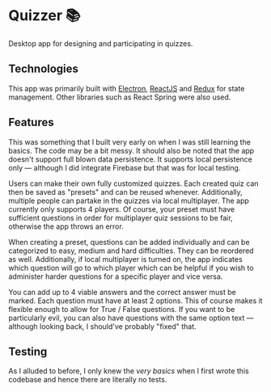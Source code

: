 # Quizzer 📚
Desktop app for designing and participating in quizzes.

## Technologies
This app was primarily built with [Electron](https://electronjs.org), [ReactJS](https://reactjs.org) and [Redux](https://redux.js.org) for state management. Other libraries such as React Spring were also used.

## Features
This was something that I built very early on when I was still learning the basics. The code may be a bit messy. It should also be noted that the app doesn't support full blown data persistence. It supports local persistence only — although I did integrate Firebase but that was for local testing.

Users can make their own fully customized quizzes. Each created quiz can then be saved as "presets" and can be reused whenever. Additionally, multiple people can partake in the quizzes via local multiplayer. The app currently only supports 4 players. Of course, your preset must have sufficient questions in order for multiplayer quiz sessions to be fair, otherwise the app throws an error.

When creating a preset, questions can be added individually and can be categorized to easy, medium and hard difficulties. They can be reordered as well. Additionally, if local multiplayer is turned on, the app indicates which question will go to which player which can be helpful if you wish to administer harder questions for a specific player and vice versa.

You can add up to 4 viable answers and the correct answer must be marked. Each question must have at least 2 options. This of course makes it flexible enough to allow for True / False questions. If you want to be particularly evil, you can also have questions with the same option text — although looking back, I should've probably "fixed" that.

## Testing
As I alluded to before, I only knew the *very basics* when I first wrote this codebase and hence there are literally no tests.
